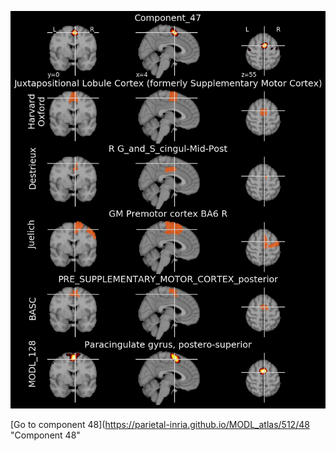 


![47](preliminary/47.jpg "Component 47")

[Go to component 48](https://parietal-inria.github.io/MODL_atlas/512/48 "Component 48"